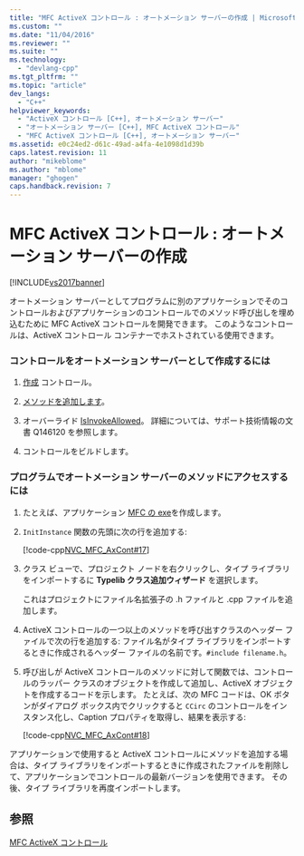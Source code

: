 ```yaml
---
title: "MFC ActiveX コントロール : オートメーション サーバーの作成 | Microsoft Docs"
ms.custom: ""
ms.date: "11/04/2016"
ms.reviewer: ""
ms.suite: ""
ms.technology: 
  - "devlang-cpp"
ms.tgt_pltfrm: ""
ms.topic: "article"
dev_langs: 
  - "C++"
helpviewer_keywords: 
  - "ActiveX コントロール [C++], オートメーション サーバー"
  - "オートメーション サーバー [C++], MFC ActiveX コントロール"
  - "MFC ActiveX コントロール [C++], オートメーション サーバー"
ms.assetid: e0c24ed2-d61c-49ad-a4fa-4e1098d1d39b
caps.latest.revision: 11
author: "mikeblome"
ms.author: "mblome"
manager: "ghogen"
caps.handback.revision: 7
---
```

# MFC ActiveX コントロール : オートメーション サーバーの作成
[!INCLUDE[vs2017banner](../assembler/inline/includes/vs2017banner.md)]

オートメーション サーバーとしてプログラムに別のアプリケーションでそのコントロールおよびアプリケーションのコントロールでのメソッド呼び出しを埋め込むために MFC ActiveX コントロールを開発できます。  このようなコントロールは、ActiveX コントロール コンテナーでホストされている使用できます。  
  
### コントロールをオートメーション サーバーとして作成するには  
  
1.  [作成](../mfc/reference/mfc-activex-control-wizard.md) コントロール。  
  
2.  [メソッドを追加します](../mfc/mfc-activex-controls-methods.md)。  
  
3.  オーバーライド [IsInvokeAllowed](../Topic/COleControl::IsInvokeAllowed.md)。  詳細については、サポート技術情報の文書 Q146120 を参照します。  
  
4.  コントロールをビルドします。  
  
### プログラムでオートメーション サーバーのメソッドにアクセスするには  
  
1.  たとえば、アプリケーション [MFC の exe](../Topic/MFC%20Application%20Wizard.md)を作成します。  
  
2.  `InitInstance` 関数の先頭に次の行を追加する:  
  
     [!code-cpp[NVC_MFC_AxCont#17](../mfc/codesnippet/CPP/mfc-activex-controls-creating-an-automation-server_1.cpp)]  
  
3.  クラス ビューで、プロジェクト ノードを右クリックし、タイプ ライブラリをインポートするに **Typelib クラス追加ウィザード** を選択します。  
  
     これはプロジェクトにファイル名拡張子の .h ファイルと .cpp ファイルを追加します。  
  
4.  ActiveX コントロールの一つ以上のメソッドを呼び出すクラスのヘッダー ファイルで次の行を追加する: ファイル名がタイプ ライブラリをインポートするときに作成されるヘッダー ファイルの名前です。`#include filename.h`。  
  
5.  呼び出しが ActiveX コントロールのメソッドに対して関数では、コントロールのラッパー クラスのオブジェクトを作成して追加し、ActiveX オブジェクトを作成するコードを示します。  たとえば、次の MFC コードは、OK ボタンがダイアログ ボックス内でクリックすると `CCirc` のコントロールをインスタンス化し、Caption プロパティを取得し、結果を表示する:  
  
     [!code-cpp[NVC_MFC_AxCont#18](../mfc/codesnippet/CPP/mfc-activex-controls-creating-an-automation-server_2.cpp)]  
  
 アプリケーションで使用すると ActiveX コントロールにメソッドを追加する場合は、タイプ ライブラリをインポートするときに作成されたファイルを削除して、アプリケーションでコントロールの最新バージョンを使用できます。  その後、タイプ ライブラリを再度インポートします。  
  
## 参照  
 [MFC ActiveX コントロール](../mfc/mfc-activex-controls.md)